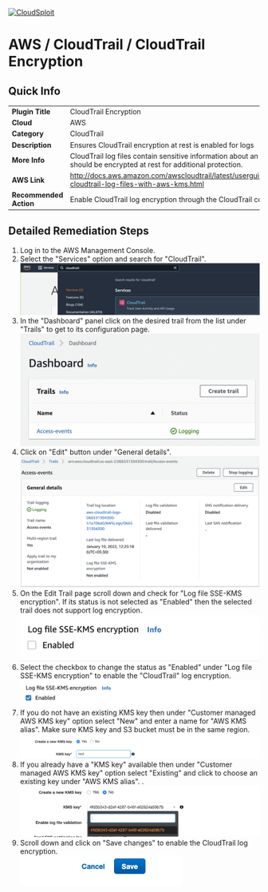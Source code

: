 [![CloudSploit](https://cloudsploit.com/img/logo-new-big-text-100.png "CloudSploit")](https://cloudsploit.com)

# AWS / CloudTrail / CloudTrail Encryption

## Quick Info

| | |
|-|-|
| **Plugin Title** | CloudTrail Encryption |
| **Cloud** | AWS |
| **Category** | CloudTrail |
| **Description** | Ensures CloudTrail encryption at rest is enabled for logs |
| **More Info** | CloudTrail log files contain sensitive information about an account and should be encrypted at rest for additional protection. |
| **AWS Link** | http://docs.aws.amazon.com/awscloudtrail/latest/userguide/encrypting-cloudtrail-log-files-with-aws-kms.html |
| **Recommended Action** | Enable CloudTrail log encryption through the CloudTrail console or API |

## Detailed Remediation Steps
1. Log in to the AWS Management Console.
2. Select the "Services" option and search for "CloudTrail".</br><img src="/resources/aws/cloudtrail/cloudtrail-encryption/step2.png"/>
3. In the "Dashboard" panel click on the desired trail from the list under "Trails" to get to its configuration page.</br> <img src="/resources/aws/cloudtrail/cloudtrail-encryption/step3.png"/>
4. Click on "Edit" button under "General details".</br><img src="/resources/aws/cloudtrail/cloudtrail-encryption/step4.png"/>
5. On the Edit Trail page scroll down and check for "Log file SSE-KMS encryption". If its status is not selected as "Enabled" then the selected trail does not support log encryption.</br><img src="/resources/aws/cloudtrail/cloudtrail-encryption/step5.png"/>
6. Select the checkbox to change the status as "Enabled" under "Log file SSE-KMS encryption" to enable the "CloudTrail" log encryption. </br> <img src="/resources/aws/cloudtrail/cloudtrail-encryption/step6.png"/>
7. If you do not have an existing KMS key then under "Customer managed AWS KMS key" option select "New" and enter a name for "AWS KMS alias". Make sure KMS key and S3 bucket must be in the same region.</br><img src="/resources/aws/cloudtrail/cloudtrail-encryption/step7.png"/>
8. If you already have a "KMS key" available then under "Customer managed AWS KMS key" option select "Existing" and click to choose an existing key under "AWS KMS alias".
.</br><img src="/resources/aws/cloudtrail/cloudtrail-encryption/step8.png"/>
9. Scroll down and click on "Save changes" to enable the CloudTrail log encryption.</br><img src="/resources/aws/cloudtrail/cloudtrail-encryption/step9.png"/>
